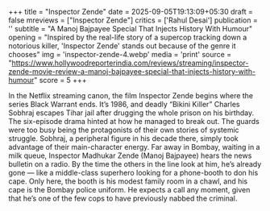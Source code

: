 +++
title = "Inspector Zende"
date = 2025-09-05T19:13:09+05:30
draft = false
mreviews = ["Inspector Zende"]
critics = ['Rahul Desai']
publication = ''
subtitle = "A Manoj Bajpayee Special That Injects History With Humour"
opening = "Inspired by the real-life story of a supercop tracking down a notorious killer, 'Inspector Zende' stands out because of the genre it chooses"
img = 'inspector-zende-4.webp'
media = 'print'
source = "https://www.hollywoodreporterindia.com/reviews/streaming/inspector-zende-movie-review-a-manoj-bajpayee-special-that-injects-history-with-humour"
score = 5
+++

In the Netflix streaming canon, the film Inspector Zende begins where the series Black Warrant ends. It’s 1986, and deadly “Bikini Killer” Charles Sobhraj escapes Tihar jail after drugging the whole prison on his birthday. The six-episode drama hinted at how he managed to break out. The guards were too busy being the protagonists of their own stories of systemic struggle. Sobhraj, a peripheral figure in his decade there, simply took advantage of their main-character energy. Far away in Bombay, waiting in a milk queue, Inspector Madhukar Zende (Manoj Bajpayee) hears the news bulletin on a radio. By the time the others in the line look at him, he’s already gone — like a middle-class superhero looking for a phone-booth to don his cape. Only here, the booth is his modest family room in a chawl, and his cape is the Bombay police uniform. He expects a call any moment, given that he’s one of the few cops to have previously nabbed the criminal.
